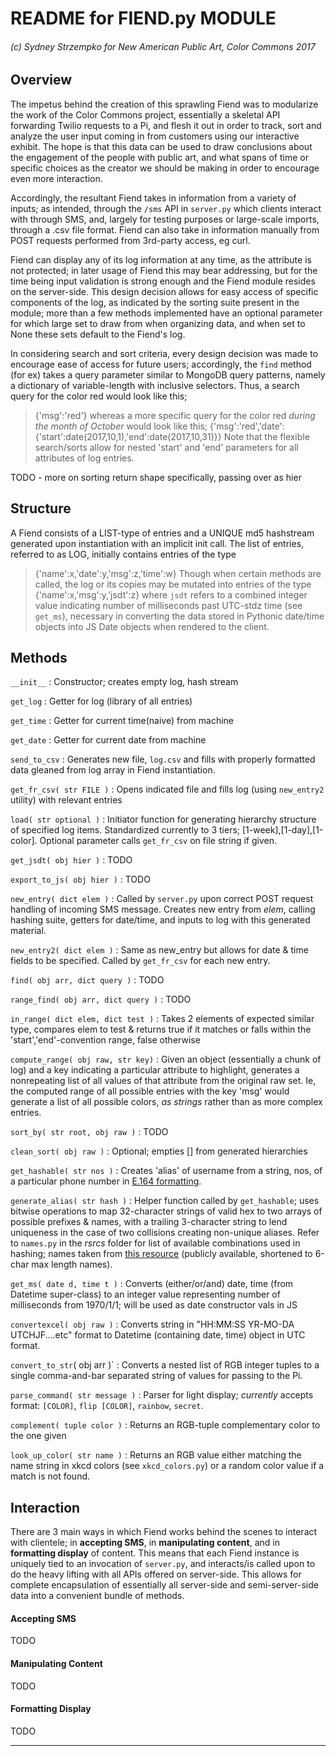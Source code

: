 # README for FIEND.py MODULE
###### (c) Sydney Strzempko for New American Public Art, Color Commons 2017

## Overview

The impetus behind the creation of this sprawling Fiend was to modularize the work of the Color Commons project, essentially a skeletal API forwarding Twilio requests to a Pi, and flesh it out in order to track, sort and analyze the user input coming in from customers using our interactive exhibit. The hope is that this data can be used to draw conclusions about the engagement of the people with public art, and what spans of time or specific choices as the creator we should be making in order to encourage even more interaction.

Accordingly, the resultant Fiend takes in information from a variety of inputs; as intended, through the `/sms` API in `server.py` which clients interact with through SMS, and, largely for testing purposes or large-scale imports, through a .csv file format. Fiend can also take in information manually from POST requests performed from 3rd-party access, eg curl.

Fiend can display any of its log information at any time, as the attribute is not protected; in later usage of Fiend this may bear addressing, but for the time being input validation is strong enough and the Fiend module resides on the server-side. This design decision allows for easy access of specific components of the log, as indicated by the sorting suite present in the module; more than a few methods implemented have an optional parameter for which large set to draw from when organizing data, and when set to None these sets default to the Fiend's log.

In considering search and sort criteria, every design decision was made to encourage ease of access for future users; accordingly, the `find` method (for ex) takes a query parameter similar to MongoDB query patterns, namely a dictionary of variable-length with inclusive selectors. Thus, a search query for the color red would look like this;
> {'msg':'red'}
whereas a more specific query for the color red *during the month of October* would look like this;
> {'msg':'red','date':{'start':date(2017,10,1),'end':date(2017,10,31)}} 
Note that the flexible search/sorts allow for nested 'start' and 'end' parameters for all attributes of log entries.

TODO - more on sorting return shape specifically, passing over as hier

## Structure

A Fiend consists of a LIST-type of entries and a UNIQUE md5 hashstream generated upon instantiation with an implicit init call.
The list of entries, referred to as LOG, initially contains entries of the type
> {'name':x,'date':y,'msg':z,'time':w}
Though when certain methods are called, the log or its copies may be mutated into entries of the type
> {'name':x,'msg':y,'jsdt':z}
where `jsdt` refers to a combined integer value indicating number of milliseconds past UTC-stdz time (see `get_ms`), necessary in converting the data stored in Pythonic date/time objects into JS Date objects when rendered to the client. 

## Methods

`__init__` : Constructor; creates empty log, hash stream

`get_log` : Getter for log (library of all entries)

`get_time` : Getter for current time(naive) from machine

`get_date` : Getter for current date from machine

`send_to_csv` : Generates new file, `log.csv` and fills with properly formatted data gleaned from log array in Fiend instantiation.

`get_fr_csv( str FILE )` : Opens indicated file and fills log (using `new_entry2` utility) with relevant entries

`load( str optional )` : Initiator function for generating hierarchy structure of specified log items. Standardized currently to 3 tiers; [1-week],[1-day],[1-color]. Optional parameter calls `get_fr_csv` on file string if given.

`get_jsdt( obj hier )` : TODO

`export_to_js( obj hier )` : TODO

`new_entry( dict elem )` : Called by `server.py` upon correct POST request handling of incoming SMS message. Creates new entry from *elem*, calling hashing suite, getters for date/time, and inputs to log with this generated material.

`new_entry2( dict elem )` : Same as new_entry but allows for date & time fields to be specified. Called by `get_fr_csv` for each new entry.

`find( obj arr, dict query )` : TODO 

`range_find( obj arr, dict query )` : TODO

`in_range( dict elem, dict test )` : Takes 2 elements of expected similar type, compares elem to test & returns true if it matches or falls within the 'start','end'-convention range, false otherwise

`compute_range( obj raw, str key)` : Given an object (essentially a chunk of log) and a key indicating a particular attribute to highlight, generates a nonrepeating list of all values of that attribute from the original raw set. Ie, the computed range of all possible entries with the key 'msg' would generate a list of all possible colors, *as strings* rather than as more complex entries.

`sort_by( str root, obj raw )` : TODO

`clean_sort( obj raw )` : Optional; empties [] from generated hierarchies

`get_hashable( str nos )` : Creates 'alias' of username from a string, nos, of a particular phone number in [E.164 formatting](https://support.twilio.com/hc/en-us/articles/223183008-Formatting-International-Phone-Numbers).

`generate_alias( str hash )` : Helper function called by `get_hashable`; uses bitwise operations to map 32-character strings of valid hex to two arrays of possible prefixes & names, with a trailing 3-character string to lend uniqueness in the case of two collisions creating non-unique aliases. Refer to `names.py` in the *rsrcs* folder for list of available combinations used in hashing; names taken from [this resource](https://www.ssa.gov/oact/babynames/limits.html) (publicly available, shortened to 6-char max length names).

`get_ms( date d, time t )` : Converts (either/or/and) date, time (from Datetime super-class) to an integer value representing number of milliseconds from 1970/1/1; will be used as date constructor vals in JS

`convertexcel( obj raw )` : Converts string in "HH:MM:SS YR-MO-DA UTCHJF....etc" format to Datetime (containing date, time) object in UTC format.

`convert_to_str`( obj arr )` : Converts a nested list of RGB integer tuples to a single comma-and-bar separated string of values for passing to the Pi.

`parse_command( str message )` : Parser for light display; *currently* accepts format: `[COLOR]`, `flip [COLOR]`, `rainbow`, `secret`.

`complement( tuple color )` : Returns an RGB-tuple complementary color to the one given

`look_up_color( str name )` : Returns an RGB value either matching the name string in xkcd colors (see `xkcd_colors.py`) or a random color value if a match is not found.

## Interaction

There are 3 main ways in which Fiend works behind the scenes to interact with clientele; in **accepting SMS**, in **manipulating content**, and in **formatting display** of content. This means that each Fiend instance is uniquely tied to an invocation of `server.py`, and interacts/is called upon to do the heavy lifting with all APIs offered on server-side. This allows for complete encapsulation of essentially all server-side and semi-server-side data into a convenient bundle of methods.

#### Accepting SMS

TODO

#### Manipulating Content

TODO

#### Formatting Display

TODO


___

